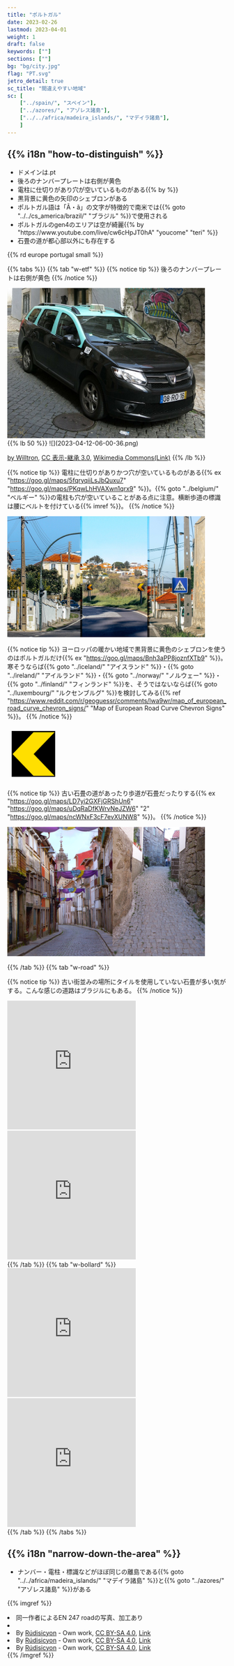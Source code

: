 ```yaml
---
title: "ポルトガル"
date: 2023-02-26
lastmod: 2023-04-01
weight: 1
draft: false
keywords: [""]
sections: [""]
bg: "bg/city.jpg"
flag: "PT.svg"
jetro_detail: true
sc_title: "間違えやすい地域"
sc: [
    ["../spain/", "スペイン"],
    ["../azores/", "アゾレス諸島"],
    ["../../africa/madeira_islands/", "マデイラ諸島"],
    ]
---
```


<div class="main-desciption country-description">
    <h2 class="section-title">{{% i18n "how-to-distinguish" %}}</h2>
    <ul class="rule-list">
        <li>ドメインは<span class="quiz">.pt</span></li>
        <li>後ろのナンバープレートは<span class="quiz">右側が黄色</span></li>
        <li>電柱に<span class="quiz">仕切り</span>があり<span class="quiz">穴が空いている</span>ものがある{{% by %}}</li>
        <li><span class="quiz">黒</span>背景に<span class="quiz">黄</span>色の矢印のシェブロンがある</li>
        <li>ポルトガル語は「Ã・ã」の文字が特徴的で南米では{{% goto "../../cs_america/brazil/" "ブラジル" %}}で使用される</li>
        <li>ポルトガルのgen4のエリアは空が綺麗{{% by "https://www.youtube.com/live/cw6cHpJT0hA" "youcome" "teri" %}}</li>
        <li class="no-evidence">石畳の道が都心部以外にも存在する</li>
    </ul>
    {{% rd europe portugal small %}}
</div>

{{% tabs %}}
{{% tab "w-etf" %}}
{{% notice tip %}}
後ろのナンバープレートは<span class="quiz">右側が黄色</span>
{{% /notice %}}
<div class="googlemap-if unclickable">
<img src="./car.jpg" width="90%" />
</div>
{{% lb 50 %}}
![](2023-04-12-06-00-36.png)

<a href="//commons.wikimedia.org/wiki/User:Willtron" title="User:Willtron">by Willtron</a>, <a href="https://creativecommons.org/licenses/by-sa/3.0" title="Creative Commons Attribution-Share Alike 3.0">CC 表示-継承 3.0</a>, <a href="https://commons.wikimedia.org/w/index.php?curid=4614860">Wikimedia Commons(Link)</a>
{{% /lb %}}

{{% notice tip %}}
電柱に<span class="quiz">仕切り</span>がありかつ<span class="quiz">穴が空いている</span>ものがある{{% ex "https://goo.gl/maps/5fqryqiiLsJbQuxu7" "https://goo.gl/maps/PKqwLhHVAXwn1qrx9" %}}。{{% goto "../belgium/" "ベルギー" %}}の電柱も穴が空いていることがある点に注意。横断歩道の標識は腰にベルトを付けている{{% imref %}}。
{{% /notice %}}
<div class="googlemap-if unclickable">
<img src="./up.png" width="90%">
</div>

{{% notice tip %}}
ヨーロッパの暖かい地域で黒背景に黄色のシェブロンを使うのはポルトガルだけ{{% ex "https://goo.gl/maps/Bnh3aPP8joznfXTb9" %}}。寒そうならば{{% goto "../iceland/" "アイスランド" %}}・<span class="quiz">{{% goto "../ireland/" "アイルランド" %}}・{{% goto "../norway/" "ノルウェー" %}}・{{% goto "../finland/" "フィンランド" %}}</span>を、そうではないならば{{% goto "../luxembourg/" "ルクセンブルグ" %}}を検討してみる{{% ref "https://www.reddit.com/r/geoguessr/comments/lwa9wr/map_of_european_road_curve_chevron_signs/" "Map of European Road Curve Chevron Signs" %}}。
{{% /notice %}}
<div class="googlemap-if unclickable">
<img src="./r/xv-portugal.png" width="100px" style="margin:10px">
</div>

{{% notice tip %}}
古い石畳の道があったり歩道が石畳だったりする{{% ex "https://goo.gl/maps/LD7yi2GXFjGRShUn6" "https://goo.gl/maps/uDqRaDfKWrvNeJZW6" "2" "https://goo.gl/maps/ncWNxF3cF7evXUNW8" %}}。
{{% /notice %}}
<div class="googlemap-if unclickable">
<img src="./street.png" width="90%">
</div>


{{% /tab %}}
{{% tab "w-road" %}}

{{% notice tip %}}
古い街並みの場所にタイルを使用していない石畳が多い気がする。こんな感じの道路はブラジルにもある。
{{% /notice %}}

<div class="googlemap-if">
<iframe src="https://www.google.com/maps/embed?pb=!4v1682930687544!6m8!1m7!1svfB5_SEsz2Zj37cyZq2Lvg!2m2!1d40.48606931042772!2d-7.668648102818007!3f183.02424638606908!4f-4.740459890635833!5f1.4619587292754703" width="295" height="295" style="border:0;" allowfullscreen="" loading="lazy" referrerpolicy="no-referrer-when-downgrade"></iframe>
<iframe src="https://www.google.com/maps/embed?pb=!4v1682930749312!6m8!1m7!1stnknHHY6wROa7TQJgHFLKw!2m2!1d41.86001503397016!2d-8.38014516316834!3f315.27641034501073!4f-11.779713071577305!5f2.7778849526872884" width="295" height="295" style="border:0;" allowfullscreen="" loading="lazy" referrerpolicy="no-referrer-when-downgrade"></iframe>
</div>
{{% /tab %}}
{{% tab "w-bollard" %}}
<div class="googlemap-if">
<iframe src="https://www.google.com/maps/embed?pb=!4v1681996466214!6m8!1m7!1smX0RoFvrQek_cbABKOZOjg!2m2!1d39.80182585420921!2d-8.850470421514855!3f178.45900236615483!4f-9.51753229662934!5f3.325193203789971" width="295" height="295" style="border:0;" allowfullscreen="" loading="lazy" referrerpolicy="no-referrer-when-downgrade"></iframe>
<iframe src="https://www.google.com/maps/embed?pb=!4v1682929344788!6m8!1m7!1sGJMumJk2YTaFP-ftiFnCHw!2m2!1d39.34936868437937!2d-9.15837176860683!3f155.90362687739503!4f-12.315720803229354!5f3.325193203789971" width="295" height="295" style="border:0;" allowfullscreen="" loading="lazy" referrerpolicy="no-referrer-when-downgrade"></iframe>
</div>
{{% /tab %}}
{{% /tabs %}}

<div class="main-desciption area-description">
    <h2 class="section-title">{{% i18n "narrow-down-the-area" %}}</h2>
    <ul class="rule-list">
        <li>ナンバー・電柱・標識などがほぼ同じの離島である{{% goto "../../africa/madeira_islands/" "マデイラ諸島" %}}と{{% goto "../azores/" "アゾレス諸島" %}}がある</li>
    </ul>
</div>

{{% imgref %}}
<li>同一作者によるEN 247 roadの写真、加工あり<li>
<li>By <a href="//commons.wikimedia.org/w/index.php?title=User:R%C3%BAdisicyon&amp;amp;action=edit&amp;amp;redlink=1" class="new" title="User:Rúdisicyon (page does not exist)">Rúdisicyon</a> - <span class="int-own-work" lang="en">Own work</span>, <a href="https://creativecommons.org/licenses/by-sa/4.0" title="Creative Commons Attribution-Share Alike 4.0">CC BY-SA 4.0</a>, <a href="https://commons.wikimedia.org/w/index.php?curid=75659957">Link</a></li>
<li>By <a href="//commons.wikimedia.org/w/index.php?title=User:R%C3%BAdisicyon&amp;amp;action=edit&amp;amp;redlink=1" class="new" title="User:Rúdisicyon (page does not exist)">Rúdisicyon</a> - <span class="int-own-work" lang="en">Own work</span>, <a href="https://creativecommons.org/licenses/by-sa/4.0" title="Creative Commons Attribution-Share Alike 4.0">CC BY-SA 4.0</a>, <a href="https://commons.wikimedia.org/w/index.php?curid=75659958">Link</a></li>
<li>By <a href="//commons.wikimedia.org/w/index.php?title=User:R%C3%BAdisicyon&amp;amp;action=edit&amp;amp;redlink=1" class="new" title="User:Rúdisicyon (page does not exist)">Rúdisicyon</a> - <span class="int-own-work" lang="en">Own work</span>, <a href="https://creativecommons.org/licenses/by-sa/4.0" title="Creative Commons Attribution-Share Alike 4.0">CC BY-SA 4.0</a>, <a href="https://commons.wikimedia.org/w/index.php?curid=75635277">Link</a></li>
{{% /imgref %}}